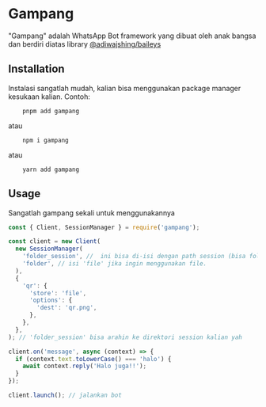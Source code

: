 # Gampang

"Gampang" adalah WhatsApp Bot framework yang dibuat oleh anak bangsa dan berdiri diatas library [@adiwajshing/baileys](https://npmjs.com/package/baileys)

## Installation

Instalasi sangatlah mudah, kalian bisa menggunakan package manager kesukaan kalian. Contoh:

```
    pnpm add gampang
```

atau

```
    npm i gampang
```

atau

```
    yarn add gampang
```

## Usage

Sangatlah gampang sekali untuk menggunakannya

```js
const { Client, SessionManager } = require('gampang');

const client = new Client(
  new SessionManager(
    'folder_session', //  ini bisa di-isi dengan path session (bisa folder, dan file)
    'folder', // isi 'file' jika ingin menggunakan file.
  ),
  {
    'qr': {
      'store': 'file',
      'options': {
        'dest': 'qr.png',
      },
    },
  },
); // 'folder_session' bisa arahin ke direktori session kalian yah

client.on('message', async (context) => {
  if (context.text.toLowerCase() === 'halo') {
    await context.reply('Halo juga!!');
  }
});

client.launch(); // jalankan bot
```
